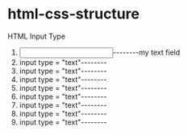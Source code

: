 # html-css-structure

HTML Input Type 

1. <input type = "text">--------my text field
2. input type = "text"--------
3. input type = "text"--------
4. input type = "text"--------
5. input type = "text"--------
6. input type = "text"--------
7. input type = "text"--------
8. input type = "text"--------
9. input type = "text"--------